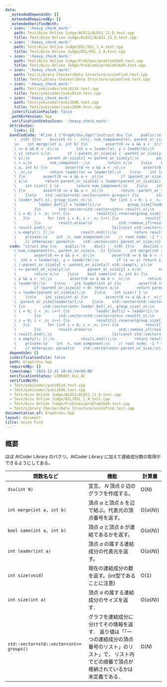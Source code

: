 ```yaml
---
data:
  _extendedDependsOn: []
  _extendedRequiredBy: []
  _extendedVerifiedWith:
  - icon: ':heavy_check_mark:'
    path: Test/Aizu Online Judge/ALDS1/ALDS1_11_D.test.cpp
    title: Test/Aizu Online Judge/ALDS1/ALDS1_11_D.test.cpp
  - icon: ':heavy_check_mark:'
    path: Test/Aizu Online Judge/DSL/DSL_1_A.test.cpp
    title: Test/Aizu Online Judge/DSL/DSL_1_A.test.cpp
  - icon: ':heavy_check_mark:'
    path: Test/Aizu Online Judge/Problems/problem1649.test.cpp
    title: Test/Aizu Online Judge/Problems/problem1649.test.cpp
  - icon: ':heavy_check_mark:'
    path: Test/Library Checker/Data Structure/unionfind.test.cpp
    title: Test/Library Checker/Data Structure/unionfind.test.cpp
  - icon: ':heavy_check_mark:'
    path: Test/yukicoder/yuki0114.test.cpp
    title: Test/yukicoder/yuki0114.test.cpp
  - icon: ':heavy_check_mark:'
    path: Test/yukicoder/yuki2696.test.cpp
    title: Test/yukicoder/yuki2696.test.cpp
  _isVerificationFailed: false
  _pathExtension: hpp
  _verificationStatusIcon: ':heavy_check_mark:'
  attributes:
    links: []
  bundledCode: "#line 1 \"Graph/dsu.hpp\"\nstruct dsu {\n    public:\n    dsu() :\
    \ _n(0) {}\n    dsu(int n) : _n(n), num_component(n), parent_or_size(n, -1) {}\n\
    \n    int merge(int a, int b) {\n        assert(0 <= a && a < _n);\n        assert(0\
    \ <= b && b < _n);\n        int x = leader(a), y = leader(b);\n        if (x ==\
    \ y) return x;\n        if (-parent_or_size[x] < -parent_or_size[y]) std::swap(x,\
    \ y);\n        parent_or_size[x] += parent_or_size[y];\n        parent_or_size[y]\
    \ = x;\n        num_component--;\n        return x;\n    }\n\n    bool same(int\
    \ a, int b) {\n        assert(0 <= a && a < _n);\n        assert(0 <= b && b <\
    \ _n);\n        return leader(a) == leader(b);\n    }\n\n    int leader(int a)\
    \ {\n        assert(0 <= a && a < _n);\n        if (parent_or_size[a] < 0) return\
    \ a;\n        return parent_or_size[a] = leader(parent_or_size[a]);\n    }\n\n\
    \    int size() { \n        return num_component;\n    }\n\n    int size(int a)\
    \ {\n        assert(0 <= a && a < _n);\n        return -parent_or_size[leader(a)];\n\
    \    }\n\n    std::vector<std::vector<int>> groups() {\n        std::vector<int>\
    \ leader_buf(_n), group_size(_n);\n        for (int i = 0; i < _n; i++) {\n  \
    \          leader_buf[i] = leader(i);\n            group_size[leader_buf[i]]++;\n\
    \        }\n        std::vector<std::vector<int>> result(_n);\n        for (int\
    \ i = 0; i < _n; i++) {\n            result[i].reserve(group_size[i]);\n     \
    \   }\n        for (int i = 0; i < _n; i++) {\n            result[leader_buf[i]].push_back(i);\n\
    \        }\n        result.erase(\n            std::remove_if(result.begin(),\
    \ result.end(),\n                           [&](const std::vector<int>& v) { return\
    \ v.empty(); }),\n            result.end());\n        return result;\n    }\n\n\
    \    private:\n    int _n, num_component;\n    // root node: -1 * component size\n\
    \    // otherwise: parent\n    std::vector<int> parent_or_size;\n};\n"
  code: "struct dsu {\n    public:\n    dsu() : _n(0) {}\n    dsu(int n) : _n(n),\
    \ num_component(n), parent_or_size(n, -1) {}\n\n    int merge(int a, int b) {\n\
    \        assert(0 <= a && a < _n);\n        assert(0 <= b && b < _n);\n      \
    \  int x = leader(a), y = leader(b);\n        if (x == y) return x;\n        if\
    \ (-parent_or_size[x] < -parent_or_size[y]) std::swap(x, y);\n        parent_or_size[x]\
    \ += parent_or_size[y];\n        parent_or_size[y] = x;\n        num_component--;\n\
    \        return x;\n    }\n\n    bool same(int a, int b) {\n        assert(0 <=\
    \ a && a < _n);\n        assert(0 <= b && b < _n);\n        return leader(a) ==\
    \ leader(b);\n    }\n\n    int leader(int a) {\n        assert(0 <= a && a < _n);\n\
    \        if (parent_or_size[a] < 0) return a;\n        return parent_or_size[a]\
    \ = leader(parent_or_size[a]);\n    }\n\n    int size() { \n        return num_component;\n\
    \    }\n\n    int size(int a) {\n        assert(0 <= a && a < _n);\n        return\
    \ -parent_or_size[leader(a)];\n    }\n\n    std::vector<std::vector<int>> groups()\
    \ {\n        std::vector<int> leader_buf(_n), group_size(_n);\n        for (int\
    \ i = 0; i < _n; i++) {\n            leader_buf[i] = leader(i);\n            group_size[leader_buf[i]]++;\n\
    \        }\n        std::vector<std::vector<int>> result(_n);\n        for (int\
    \ i = 0; i < _n; i++) {\n            result[i].reserve(group_size[i]);\n     \
    \   }\n        for (int i = 0; i < _n; i++) {\n            result[leader_buf[i]].push_back(i);\n\
    \        }\n        result.erase(\n            std::remove_if(result.begin(),\
    \ result.end(),\n                           [&](const std::vector<int>& v) { return\
    \ v.empty(); }),\n            result.end());\n        return result;\n    }\n\n\
    \    private:\n    int _n, num_component;\n    // root node: -1 * component size\n\
    \    // otherwise: parent\n    std::vector<int> parent_or_size;\n};\n"
  dependsOn: []
  isVerificationFile: false
  path: Graph/dsu.hpp
  requiredBy: []
  timestamp: '2023-12-31 10:42:54+09:00'
  verificationStatus: LIBRARY_ALL_AC
  verifiedWith:
  - Test/yukicoder/yuki0114.test.cpp
  - Test/yukicoder/yuki2696.test.cpp
  - Test/Aizu Online Judge/ALDS1/ALDS1_11_D.test.cpp
  - Test/Aizu Online Judge/DSL/DSL_1_A.test.cpp
  - Test/Aizu Online Judge/Problems/problem1649.test.cpp
  - Test/Library Checker/Data Structure/unionfind.test.cpp
documentation_of: Graph/dsu.hpp
layout: document
title: Union Find
---
```


## 概要
ほぼ AtCoder Library のパクリ。AtCoder Library に加えて連結成分数の取得ができるようにしてある。

| 関数名など   | 機能        | 計算量    |
| ------------|----------- | ------------- |
|`dsu(int N)`|宣言。 $N$ 頂点 $0$ 辺のグラフを作成する。 | $\text{O} (N)$ | 
|`int merge(int a, int b)`|頂点 $a$ と頂点 $b$ を辺で結ぶ。代表元の頂点番号を返す。 | $\text{O} (\alpha(N))$ | 
|`bool same(int a, int b)`|頂点 $a$ と頂点 $b$ が連結であるかを返す。 | $\text{O} (\alpha(N))$ | 
|`int leader(int a)`|頂点 $a$ の属する連結成分の代表元を返す。| $\text{O} (\alpha(N))$ | 
|`int size(void)`|現在の連結成分の数を返す。(int型であることに注意)| $\text{O} (1)$ | 
|`int size(int a)`|頂点 $a$ の属する連結成分のサイズを返す．| $\text{O} (\alpha(N))$ | 
|`std::vector<std::vector<int>> groups()`|グラフを連結成分に分けてその情報を返す． 返り値は「「一つの連結成分の頂点番号のリスト」のリスト」で， リスト内でどの順番で頂点が格納されているかは未定義である．| $\text{O} (N)$ |
